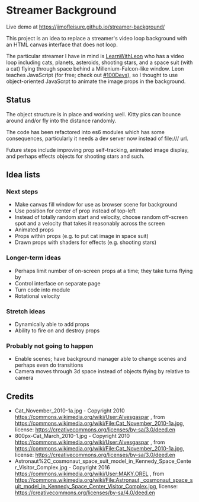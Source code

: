 # Streamer Background

Live demo at https://jimofleisure.github.io/streamer-background/

This project is an idea to replace a streamer's video loop background
with an HTML canvas interface that does not loop.

The particular streamer I have in mind is
[LearnWithLeon](https://www.twitch.tv/learnwithleon) who has a
video loop including cats, planets, asteroids, shooting stars,
and a space suit (with a cat) flying through space behind a
Millenium-Falcon-like window. Leon teaches JavaScript (for free; check
out [#100Devs](https://leonnoel.com/100devs/)), so I thought to use
object-oriented JavaScrpt to animate the image props in the background.

## Status

The object structure is in place and working well. Kitty pics
can bounce around and/or fly into the distance randomly.

The code has been refactored into es6 modules which has
some consequences, particularly it needs a dev server now
instead of file:/// url.

Future steps include improving prop self-tracking,
animated image display, and perhaps effects objects for
shooting stars and such.

## Idea lists

### Next steps

- Make canvas fill window for use as browser scene for background
- Use position for center of prop instead of top-left
- Instead of totally random start and velocity, choose random off-screen spot and a velocity that takes it reasonably across the screen
- Animated props
- Props within props (e.g. to put cat image in space suit)
- Drawn props with shaders for effects (e.g. shooting stars)

### Longer-term ideas

- Perhaps limit number of on-screen props at a time; they take turns flying by
- Control interface on separate page
- Turn code into module
- Rotational velocity

### Stretch ideas

- Dynamically able to add props
- Ability to fire on and destroy props

### Probably not going to happen

- Enable scenes; have background manager able to change scenes and perhaps even do transitions
- Camera moves through 3d space instead of objects flying by relative to camera

## Credits

- Cat_November_2010-1a.jpg - Copyright 2010 https://commons.wikimedia.org/wiki/User:Alvesgaspar , from https://commons.wikimedia.org/wiki/File:Cat_November_2010-1a.jpg, license: https://creativecommons.org/licenses/by-sa/3.0/deed.en
- 800px-Cat_March_2010-1.jpg - Copyright 2010 https://commons.wikimedia.org/wiki/User:Alvesgaspar , from https://commons.wikimedia.org/wiki/File:Cat_November_2010-1a.jpg, license: https://creativecommons.org/licenses/by-sa/3.0/deed.en
- Astronaut%2C_cosmonaut_space_suit_model_in_Kennedy_Space_Center_Visitor_Complex.jpg - Copyright 2016 https://commons.wikimedia.org/wiki/User:MAKY.OREL , from https://commons.wikimedia.org/wiki/File:Astronaut,_cosmonaut_space_suit_model_in_Kennedy_Space_Center_Visitor_Complex.jpg, license: https://creativecommons.org/licenses/by-sa/4.0/deed.en
